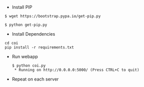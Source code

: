 
  * Install PIP

  ```
  $ wget https://bootstrap.pypa.io/get-pip.py
  
  $ python get-pip.py
  ```
  * Install Dependencies

  ```
  cd coi
  pip install -r requirements.txt
  ```
* Run webapp
  
  ```
  $ python coi.py
   * Running on http://0.0.0.0:5000/ (Press CTRL+C to quit)
  ```
* Repeat on each server
  
